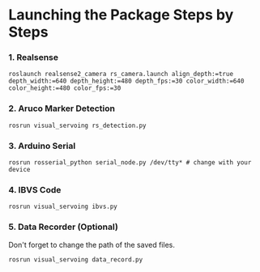 # Launching the Package Steps by Steps

### 1. Realsense
```
roslaunch realsense2_camera rs_camera.launch align_depth:=true depth_width:=640 depth_height:=480 depth_fps:=30 color_width:=640 color_height:=480 color_fps:=30
```

### 2. Aruco Marker Detection
```
rosrun visual_servoing rs_detection.py
```

### 3. Arduino Serial
```
rosrun rosserial_python serial_node.py /dev/tty* # change with your device
```

### 4. IBVS Code
```
rosrun visual_servoing ibvs.py
```

### 5. Data Recorder (Optional)
Don't forget to change the path of the saved files.
```
rosrun visual_servoing data_record.py
```
